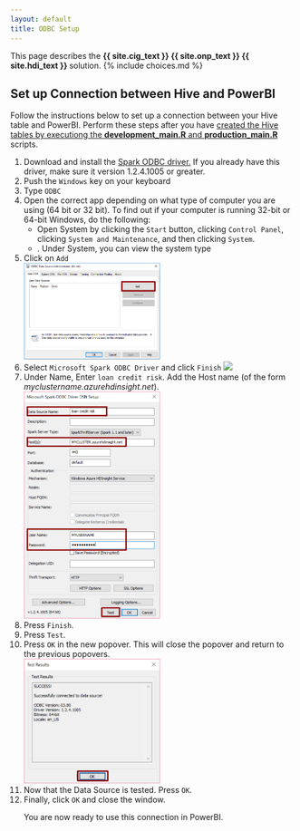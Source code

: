 ```yaml
---
layout: default
title: ODBC Setup
---
```

<div class="alert alert-success" role="alert"> This page describes the 
<strong>
<span class="cig">{{ site.cig_text }}</span>
<span class="onp">{{ site.onp_text }}</span>
<span class="hdi">{{ site.hdi_text }}</span> 
</strong>
solution.
 {% include choices.md %}

</div> 

## Set up Connection between Hive and PowerBI  

Follow the instructions below to set up a connection between your Hive table and PowerBI.  Perform these steps after you have <a href="Typical.html">created the Hive tables by executiong the <strong>development_main.R</strong> and <strong>production_main.R</strong> </a> scripts.

<ol>
<li class="hdi">Download and install the <a href="https://www.microsoft.com/en-us/download/details.aspx?id=49883">Spark ODBC driver.</a> If you already have this driver, make sure it version 1.2.4.1005 or greater. </li>
<li>	Push the <code>Windows</code> key on your keyboard</li>
<li>	Type <code>ODBC</code> </li>
<li>	Open the correct app depending on what type of computer you are using (64 bit or 32 bit). To find out if your computer is running 32-bit or 64-bit Windows, do the following:
<ul>
<li>	Open System by clicking the <code>Start</code> button, clicking <code>Control Panel</code>, clicking <code>System and Maintenance</code>, and then clicking <code>System</code>.</li>
<li>.	Under System, you can view the system type</li>
</ul>
</li>
<li>	Click on <code>Add</code>
  <br/>
<img src="images/odbc1.png" width="50%" >
</li>
<li>
Select <code>Microsoft Spark ODBC Driver</code> and click <code>Finish</code><span class=""></span>
<img src="images/odbcs2.png" width="50%" >
</li>
<li class="hdi">
Under Name, Enter <code>loan credit risk</code>. Add the Host name (of the form <i>myclustername.azurehdinsight.net</i>).  
<br/>
<img src="images/odbcs3.png" width="50%" >
</li>

<li>Press <code>Finish</code>.
</li>
</div>


<li>
Press <code>Test</code>.
</li> 
<li>	Press <code>OK</code> in the new popover. This will close the popover and return to the previous popovers.
<br/>
<img src="images/odbcs7.png" width="50%" >
</li>
<li>	Now that the Data Source is tested. Press <code>OK</code>.
</li>
<li>	Finally, click <code>OK</code> and close the window.
</li>
<p></p>
You are now ready to use this connection in PowerBI.
<p></p>
